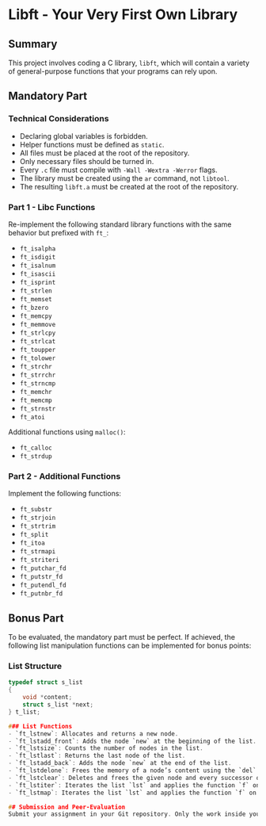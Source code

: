 # Libft - Your Very First Own Library

## Summary
This project involves coding a C library, `libft`, which will contain a variety of general-purpose functions that your programs can rely upon.

## Mandatory Part

### Technical Considerations
- Declaring global variables is forbidden.
- Helper functions must be defined as `static`.
- All files must be placed at the root of the repository.
- Only necessary files should be turned in.
- Every `.c` file must compile with `-Wall -Wextra -Werror` flags.
- The library must be created using the `ar` command, not `libtool`.
- The resulting `libft.a` must be created at the root of the repository.

### Part 1 - Libc Functions
Re-implement the following standard library functions with the same behavior but prefixed with `ft_`:
- `ft_isalpha`
- `ft_isdigit`
- `ft_isalnum`
- `ft_isascii`
- `ft_isprint`
- `ft_strlen`
- `ft_memset`
- `ft_bzero`
- `ft_memcpy`
- `ft_memmove`
- `ft_strlcpy`
- `ft_strlcat`
- `ft_toupper`
- `ft_tolower`
- `ft_strchr`
- `ft_strrchr`
- `ft_strncmp`
- `ft_memchr`
- `ft_memcmp`
- `ft_strnstr`
- `ft_atoi`

Additional functions using `malloc()`:
- `ft_calloc`
- `ft_strdup`

### Part 2 - Additional Functions
Implement the following functions:
- `ft_substr`
- `ft_strjoin`
- `ft_strtrim`
- `ft_split`
- `ft_itoa`
- `ft_strmapi`
- `ft_striteri`
- `ft_putchar_fd`
- `ft_putstr_fd`
- `ft_putendl_fd`
- `ft_putnbr_fd`

## Bonus Part
To be evaluated, the mandatory part must be perfect. If achieved, the following list manipulation functions can be implemented for bonus points:

### List Structure
```c
typedef struct s_list
{
    void *content;
    struct s_list *next;
} t_list;

### List Functions
- `ft_lstnew`: Allocates and returns a new node.
- `ft_lstadd_front`: Adds the node `new` at the beginning of the list.
- `ft_lstsize`: Counts the number of nodes in the list.
- `ft_lstlast`: Returns the last node of the list.
- `ft_lstadd_back`: Adds the node `new` at the end of the list.
- `ft_lstdelone`: Frees the memory of a node’s content using the `del` function given as a parameter and frees the node. The memory of `next` must not be freed.
- `ft_lstclear`: Deletes and frees the given node and every successor of that node, using the `del` function and `free(3)`. Finally, the pointer to the list must be set to `NULL`.
- `ft_lstiter`: Iterates the list `lst` and applies the function `f` on the content of each node.
- `ft_lstmap`: Iterates the list `lst` and applies the function `f` on the content of each node, creating a new list resulting from the successive applications of `f`. The `del` function is used to delete the content of a node if needed.

## Submission and Peer-Evaluation
Submit your assignment in your Git repository. Only the work inside your repository will be evaluated. Double-check file names to ensure they are correct. Place all files at the root of the repository.
